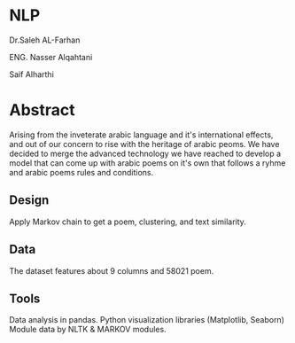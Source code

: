 # NLP

Dr.Saleh AL-Farhan

ENG. Nasser Alqahtani

Saif Alharthi


# Abstract
Arising from the inveterate arabic language and it's international effects, and out of our concern to rise with the heritage of arabic peoms. We have decided to merge the advanced technology we have reached to develop a model that can come up with arabic poems on it's own that follows a ryhme and arabic poems rules and conditions.



## Design
Apply Markov chain to get a poem, clustering, and text similarity.


## Data
The dataset features about 9 columns and 58021 poem.


## Tools 
Data analysis in pandas. 
Python visualization libraries (Matplotlib, Seaborn) 
Module data by NLTK & MARKOV modules.







